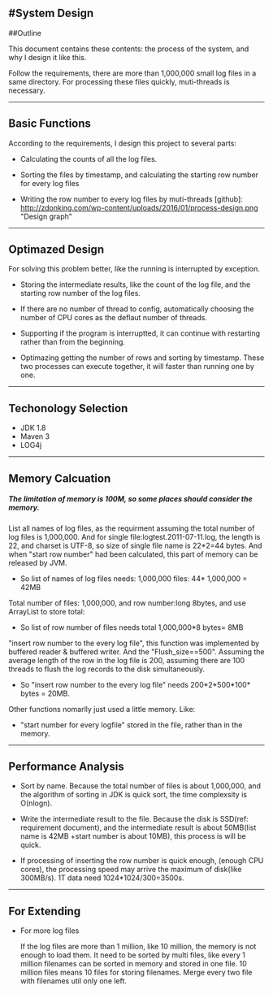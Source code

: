 #System Design
---
##Outline

This document contains these contents: the process of the system, and why I design it like this.

Follow the requirements, there are more than 1,000,000 small log files in a same directory. For processing these files quickly, muti-threads is necessary. 

---


## Basic Functions
According to the requirements, I design this project to several parts:

* Calculating the counts of all the log files.

* Sorting the files by timestamp, and calculating the starting row number for every log files

* Writing the row number to every log files by muti-threads
[github]: http://zdonking.com/wp-content/uploads/2016/01/process-design.png "Design graph"
---
## Optimazed Design

For solving this problem better, like the running is interrupted by exception. 

* Storing the intermediate results, like the count of the log file, and the starting row number of the log files.

* If there are no number of thread to config, automatically choosing the number of CPU cores as the deflaut number of threads.

 * Supporting if the program is interruptted, it can continue with restarting rather than from the beginning. 
 
 * Optimazing getting the number of rows and sorting by timestamp. These two processes can execute together, it will faster than running one by one.
 

---

## Techonology Selection

* JDK 1.8
* Maven 3
* LOG4j

---
## Memory Calcuation

##### The limitation of memory is 100M, so some places should consider the memory.

List all names of log files, as the requirment assuming the total number of log files is 1,000,000. And for single file:logtest.2011-07-11.log, the length is 22, and charset is UTF-8, so size of single file name is 22*2=44 bytes. And when "start row number" had been calculated, this part of memory can be released by JVM.

*  So list of names of log files needs: 1,000,000 files: 44* 1,000,000 = 42MB

Total number of files: 1,000,000, and row number:long 8bytes, and use ArrayList to store total: 

* So list of row number of files needs total 1,000,000*8 bytes=  8MB

"insert row number to the every log file", this function was implemented by buffered reader & buffered writer. And the "Flush_size==500". Assuming the average length of the  row in the log file is 200, assuming there are 100 threads to flush the log records to the disk simultaneously. 

* So "insert row number to the every log file" needs 200\*2\*500\*100\* bytes = 20MB. 

Other functions nomarlly just used a little memory. Like:

* "start number for every logfile" stored in the file, rather than in the memory. 

---
## Performance Analysis

* Sort by name. Because the total number of files is about 1,000,000, and the algorithm of sorting in JDK is quick sort, the time complexsity is O(nlogn).
* Write the intermediate result to the file. Because the disk is SSD(ref: requirement document), and the intermediate result is about 50MB(list name is 42MB +start number is about 10MB), this process is will be quick.

* If processing of inserting the row number is quick enough, (enough CPU cores), the processing speed may arrive the maximum of disk(like 300MB/s). 1T data need 1024*1024/300=3500s.

---
## For Extending
* For more log files

	If the log files are more than 1 million, like 10 million, the memory is not enough to load them. It need to be sorted by multi files, like every 1 million filenames can be sorted in memory and stored in one file. 10 million files means 10 files for storing filenames. Merge every two file with filenames util only one left. 




